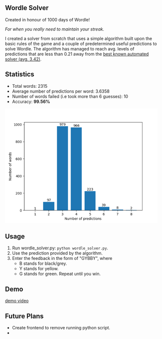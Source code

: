 ## Wordle Solver
Created in honour of 1000 days of Wordle!

_For when you really need to maintain your streak._

I created a solver from scratch that uses a simple algorithm built upon the basic rules of the game and a couple of predetermined useful predictions to solve Wordle. The algorithm has managed to reach avg. levels of predictions that are less than 0.21 away from the [best known automated solver (avg. 3.42)](https://jonathanolson.net/wordle-solver/).

## Statistics
* Total words: 2315
* Average number of predictions per word: 3.6358
* Number of words failed (i.e took more than 6 guesses): 10
* Accuracy: **99.56%**

![results graph](output/results.png)

## Usage
1. Run wordle_solver.py: `python wordle_solver.py`.
2. Use the prediction provided by the algorithm.
3. Enter the feedback in the form of "GYBBY", where
    * B stands for black/grey.
    * Y stands for yellow.
    * G stands for green.
Repeat until you win.

## Demo
[demo video](https://github.com/Agentum07/wordle-solver/assets/62797335/e32c8ea5-289a-4773-88a2-fec7e8ea7c6f)

## Future Plans
* Create frontend to remove running python script.
* 
